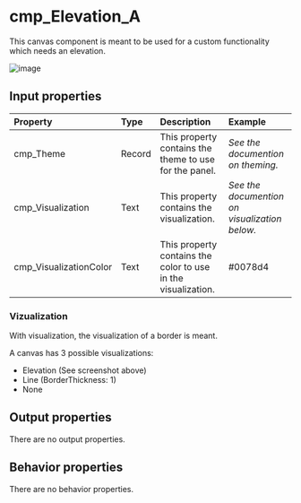 # cmp_Elevation_A

This canvas component is meant to be used for a custom functionality which needs an elevation.

![image](https://user-images.githubusercontent.com/35654198/197228109-cfcd6361-0264-4c54-8c6e-d76a338b1710.png)

## **Input properties**

| Property | Type | Description | Example |
| :--- | :--- | :--- | :--- |
| cmp_Theme | Record | This property contains the theme to use for the panel. | *See the documention on theming.* |
| cmp_Visualization | Text | This property contains the visualization. | *See the documention on visualization below.* |
| cmp_VisualizationColor | Text | This property contains the color to use in the visualization. | #0078d4 |

### Vizualization

With visualization, the visualization of a border is meant.

A canvas has 3 possible visualizations:
- Elevation (See screenshot above)
- Line (BorderThickness: 1)
- None

## **Output properties**

There are no output properties.

## **Behavior properties**

There are no behavior properties.
